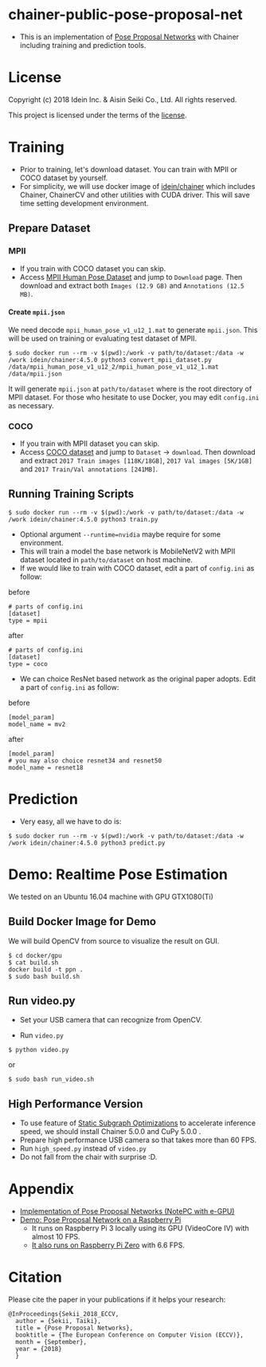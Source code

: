 # chainer-public-pose-proposal-net

- This is an implementation of [Pose Proposal Networks](http://openaccess.thecvf.com/content_ECCV_2018/papers/Sekii_Pose_Proposal_Networks_ECCV_2018_paper.pdf) with Chainer including training and prediction tools.

# License

Copyright (c) 2018 Idein Inc. & Aisin Seiki Co., Ltd.
All rights reserved.

This project is licensed under the terms of the [license](LICENSE).

# Training

- Prior to training, let's download dataset. You can train with MPII or COCO dataset by yourself.
- For simplicity, we will use docker image of [idein/chainer](https://hub.docker.com/r/idein/chainer/) which includes Chainer, ChainerCV and other utilities with CUDA driver. This will save time setting development environment.

## Prepare Dataset

### MPII

- If you train with COCO dataset you can skip.
- Access [MPII Human Pose Dataset](http://human-pose.mpi-inf.mpg.de/) and jump to `Download` page. Then download and extract both `Images (12.9 GB)` and `Annotations (12.5 MB)`.

#### Create `mpii.json`

We need decode `mpii_human_pose_v1_u12_1.mat` to generate `mpii.json`. This will be used on training or evaluating test dataset of MPII.

```
$ sudo docker run --rm -v $(pwd):/work -v path/to/dataset:/data -w /work idein/chainer:4.5.0 python3 convert_mpii_dataset.py /data/mpii_human_pose_v1_u12_2/mpii_human_pose_v1_u12_1.mat /data/mpii.json
```

It will generate `mpii.json` at `path/to/dataset` where is the root directory of MPII dataset. For those who hesitate to use Docker, you may edit `config.ini` as necessary.

### COCO

- If you train with MPII dataset you can skip.
- Access [COCO dataset](http://cocodataset.org/) and jump to `Dataset` -> `download`. Then download and extract `2017 Train images [118K/18GB]`, `2017 Val images [5K/1GB]` and `2017 Train/Val annotations [241MB]`.

## Running Training Scripts

```
$ sudo docker run --rm -v $(pwd):/work -v path/to/dataset:/data -w /work idein/chainer:4.5.0 python3 train.py
```

- Optional argument `--runtime=nvidia` maybe require for some environment.
- This will train a model the base network is MobileNetV2 with MPII dataset located in `path/to/dataset` on host machine.
- If we would like to train with COCO dataset, edit a part of `config.ini` as follow:

before

```
# parts of config.ini
[dataset]
type = mpii
```

after

```
# parts of config.ini
[dataset]
type = coco
```

- We can choice ResNet based network as the original paper adopts. Edit a part of `config.ini` as follow:

before

```
[model_param]
model_name = mv2
```

after

```
[model_param]
# you may also choice resnet34 and resnet50
model_name = resnet18
```

# Prediction

- Very easy, all we have to do is:

```
$ sudo docker run --rm -v $(pwd):/work -v path/to/dataset:/data -w /work idein/chainer:4.5.0 python3 predict.py
```

# Demo: Realtime Pose Estimation

We tested on an Ubuntu 16.04 machine with GPU GTX1080(Ti)

## Build Docker Image for Demo

We will build OpenCV from source to visualize the result on GUI.

```
$ cd docker/gpu
$ cat build.sh
docker build -t ppn .
$ sudo bash build.sh
```

## Run video.py

- Set your USB camera that can recognize from OpenCV.

- Run `video.py`

```
$ python video.py
```

or

```
$ sudo bash run_video.sh
```

## High Performance Version
- To use feature of [Static Subgraph Optimizations](http://docs.chainer.org/en/stable/reference/static_graph_design.html) to accelerate inference speed, we should install Chainer 5.0.0 and CuPy 5.0.0 .
- Prepare high performance USB camera so that takes more than 60 FPS.
- Run `high_speed.py` instead of `video.py`
- Do not fall from the chair with surprise :D.

# Appendix

- [Implementation of Pose Proposal Networks (NotePC with e-GPU)](https://twitter.com/IdeinInc/status/1059385580180500482)
- [Demo: Pose Proposal Network on a Raspberry Pi](https://www.youtube.com/watch?v=L_kAUnAgkfg)
  - It runs on Raspberry Pi 3 locally using its GPU (VideoCore IV) with almost 10 FPS.
  - [It also runs on Raspberry Pi Zero](https://twitter.com/9_ties/status/1059750417679114240) with 6.6 FPS.

# Citation
Please cite the paper in your publications if it helps your research:

    @InProceedings{Sekii_2018_ECCV,
      author = {Sekii, Taiki},
      title = {Pose Proposal Networks},
      booktitle = {The European Conference on Computer Vision (ECCV)},
      month = {September},
      year = {2018}
      }
